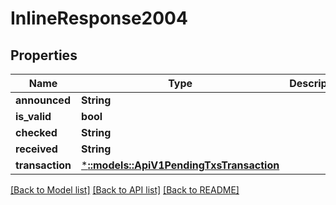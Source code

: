 # InlineResponse2004

## Properties

Name | Type | Description | Notes
------------ | ------------- | ------------- | -------------
**announced** | **String** |  | [optional] 
**is_valid** | **bool** |  | [optional] 
**checked** | **String** |  | [optional] 
**received** | **String** |  | [optional] 
**transaction** | [***::models::ApiV1PendingTxsTransaction**](_api_v1_pendingTxs_transaction.md) |  | [optional] 

[[Back to Model list]](../README.md#documentation-for-models) [[Back to API list]](../README.md#documentation-for-api-endpoints) [[Back to README]](../README.md)


